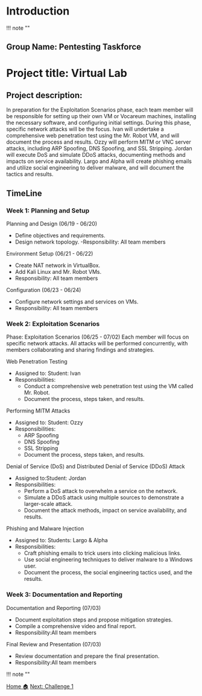 # **Introduction**
!!! note ""

## Group Name: Pentesting Taskforce

# Project title: Virtual Lab
## Project description: 

In preparation for the Exploitation Scenarios phase, each team member will be responsible for setting up their own VM or Vocareum machines, installing the necessary software, and configuring initial settings. During this phase, specific network attacks will be the focus. Ivan will undertake a comprehensive web penetration test using the Mr. Robot VM, and will document the process and results. Ozzy will perform MITM or VNC server attacks, including ARP Spoofing, DNS Spoofing, and SSL Stripping. Jordan will execute DoS and simulate DDoS attacks, documenting methods and impacts on service availability. Largo and Alpha will create phishing emails and utilize social engineering to deliver malware, and will document the tactics and results.


## TimeLine

### Week 1: Planning and Setup
Planning and Design (06/19 - 06/20)
- Define objectives and requirements.
- Design network topology.
-Responsibility: All team members

Environment Setup (06/21 - 06/22)
- Create NAT network in VirtualBox.
- Add Kali Linux and Mr. Robot VMs.
- Responsibility: All team members

Configuration (06/23 - 06/24)
- Configure network settings and services on VMs.
- Responsibility: All team members


### Week 2: Exploitation Scenarios

Phase: Exploitation Scenarios (06/25 - 07/02)
Each member will focus on specific network attacks. All attacks will be performed concurrently, with members collaborating and sharing findings and strategies.

Web Penetration Testing
- Assigned to: Student: Ivan
- Responsibilities:
  - Conduct a comprehensive web penetration test using the VM called Mr. Robot.
  - Document the process, steps taken, and results.

Performing MITM Attacks
- Assigned to: Student: Ozzy
- Responsibilities:
  - ARP Spoofing
  - DNS Spoofing
  - SSL Stripping
  - Document the process, steps taken, and results.

Denial of Service (DoS) and Distributed Denial of Service (DDoS) Attack
- Assigned to:Student: Jordan
- Responsibilities:
  - Perform a DoS attack to overwhelm a service on the network.
  - Simulate a DDoS attack using multiple sources to demonstrate a larger-scale attack.
  - Document the attack methods, impact on service availability, and results.

Phishing and Malware Injection
- Assigned to: Students: Largo & Alpha
- Responsibilities:
  - Craft phishing emails to trick users into clicking malicious links.
  - Use social engineering techniques to deliver malware to a Windows user.
  - Document the process, the social engineering tactics used, and the results.

### Week 3: Documentation and Reporting

Documentation and Reporting (07/03)
- Document exploitation steps and propose mitigation strategies.
- Compile a comprehensive video and final report.
- Responsibility:All team members

Final Review and Presentation (07/03)
- Review documentation and prepare the final presentation.
- Responsibility:All team members



!!! note ""

<div class="button-container" markdown="1">
<a href="/Career-Simulation-3/" class="md-button md-button--secondary">Home 🏠</a>
<a href="/Career-Simulation-3/challenge_1/" class="md-button md-button--primary">Next: Challenge 1</a>
</div>

